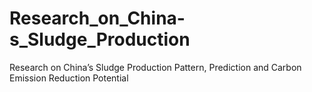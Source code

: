# Research_on_China-s_Sludge_Production
Research on China’s Sludge Production Pattern, Prediction and Carbon Emission Reduction Potential
